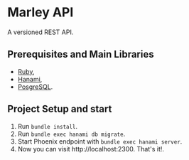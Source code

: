 # Marley API

A versioned REST API.

## Prerequisites and Main Libraries

* [Ruby](https://www.ruby-lang.org/),
* [Hanami](http://hanamirb.org/),
* [PosgreSQL](https://www.postgresql.org/).

## Project Setup and start

1. Run `bundle install`.
2. Run `bundle exec hanami db migrate`.
3. Start Phoenix endpoint with `bundle exec hanami server`.
3. Now you can visit http://localhost:2300. That's it!.